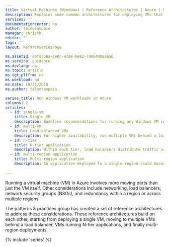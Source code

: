 ```yaml
---
title: Virtual Machines (Windows) | Reference Architectures | Azure | Microsoft Docs
description: Explains some common architectures for deploying VMs that host enterprise-scale applications in Azure.
services: ''
documentationcenter: na
author: telmosampaio
manager: christb
editor: ''
tags: ''
layout: RefArchSeriesPage

ms.assetid: 0afd8bba-ce0c-438e-be82-70064808a956
ms.service: guidance
ms.devlang: na
ms.topic: article
ms.tgt_pltfrm: na
ms.workload: na
ms.date: 10/31/2016
ms.author: telmosampaio

series_title: Run Windows VM workloads in Azure
columns: 2
articles:
  - id: single-vm
    title: Single VM
    description: Baseline recommendations for running any Windows VM in Azure.
  - id: multi-vm
    title: Load-balanced VMs
    description: For higher availability, run multiple VMs behind a load balancer.
  - id: n-tier
    title: N-tier application
    description: Within each tier, load balancers distribute traffic across multiple VMs. The database is replicated using SQL Server Always On Availability Groups.
  - id: multi-region-application
    title: Multi-region application
    description: An application deployed to a single region could become unavailable if an incident occurs within that region. For mission-critical applications, consider deploying to more than one region.
      
---
```

Running a virtual machine (VM) in Azure involves more moving parts than just the VM itself. Other considerations include networking, load balancers, network security groups (NSGs), and redundancy within a region or across multiple regions.

The patterns &amp; practices group has created a set of reference architectures to address these considerations.
These reference architectures build on each other, starting from deploying a single VM, moving to multiple VMs behind a load balancer, VMs running N-tier applications, and finally multi-region deployments.

{% include 'series' %}
